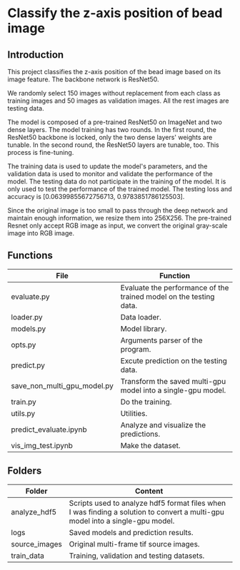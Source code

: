 # Classify the z-axis position of bead image

## Introduction

This project classifies the z-axis position of the bead image based on its image feature. The backbone network is ResNet50.

We randomly select 150 images without replacement from each class as training images and 50 images as validation images. All the rest images are testing data.

The model is composed of a pre-trained ResNet50 on ImageNet and two dense layers. The model training has two rounds. In the first round, the ResNet50 backbone is locked, only the two dense layers' weights are tunable. In the second round, the ResNet50 layers are tunable, too. This process is fine-tuning.

The training data is used to update the model's parameters, and the validation data is used to monitor and validate the performance of the model. The testing data do not participate in the training of the model. It is only used to test the performance of the trained model. The testing loss and accuracy is [0.06399855672756713, 0.9783851786125503].

Since the original image is too small to pass through the deep network and maintain enough information, we resize them into 256X256. The pre-trained Resnet only accept RGB image as input, we convert the original gray-scale image into RGB image.

## Functions

File | Function
-----|---------
evaluate.py | Evaluate the performance of the trained model on the testing data.
loader.py | Data loader.
models.py | Model library.
opts.py | Arguments parser of the program.
predict.py | Excute prediction on the testing data.
save_non_multi_gpu_model.py | Transform the saved multi-gpu model into a single-gpu model.
train.py | Do the training.
utils.py | Utilities.
predict_evaluate.ipynb | Analyze and visualize the predictions.
vis_img_test.ipynb | Make the dataset.

## Folders

Folder | Content
-------|--------
analyze_hdf5 | Scripts used to analyze hdf5 format files when I was finding a solution to convert a multi-gpu model into a single-gpu model.
logs | Saved models and prediction results.
source_images | Original multi-frame tif source images.
train_data | Training, validation and testing datasets.
